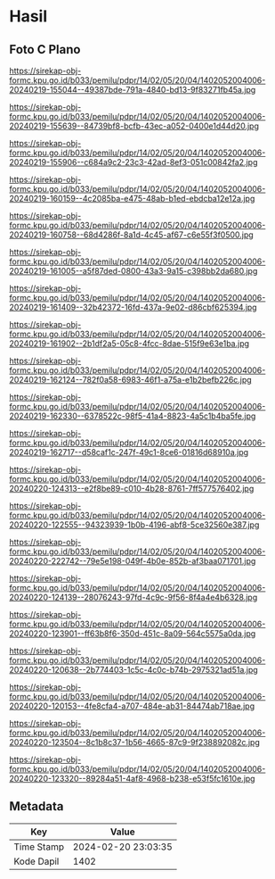 # Hasil

## Foto C Plano

https://sirekap-obj-formc.kpu.go.id/b033/pemilu/pdpr/14/02/05/20/04/1402052004006-20240219-155044--49387bde-791a-4840-bd13-9f83271fb45a.jpg

https://sirekap-obj-formc.kpu.go.id/b033/pemilu/pdpr/14/02/05/20/04/1402052004006-20240219-155639--84739bf8-bcfb-43ec-a052-0400e1d44d20.jpg

https://sirekap-obj-formc.kpu.go.id/b033/pemilu/pdpr/14/02/05/20/04/1402052004006-20240219-155906--c684a9c2-23c3-42ad-8ef3-051c00842fa2.jpg

https://sirekap-obj-formc.kpu.go.id/b033/pemilu/pdpr/14/02/05/20/04/1402052004006-20240219-160159--4c2085ba-e475-48ab-b1ed-ebdcba12e12a.jpg

https://sirekap-obj-formc.kpu.go.id/b033/pemilu/pdpr/14/02/05/20/04/1402052004006-20240219-160758--68d4286f-8a1d-4c45-af67-c6e55f3f0500.jpg

https://sirekap-obj-formc.kpu.go.id/b033/pemilu/pdpr/14/02/05/20/04/1402052004006-20240219-161005--a5f87ded-0800-43a3-9a15-c398bb2da680.jpg

https://sirekap-obj-formc.kpu.go.id/b033/pemilu/pdpr/14/02/05/20/04/1402052004006-20240219-161409--32b42372-16fd-437a-9e02-d86cbf625394.jpg

https://sirekap-obj-formc.kpu.go.id/b033/pemilu/pdpr/14/02/05/20/04/1402052004006-20240219-161902--2b1df2a5-05c8-4fcc-8dae-515f9e63e1ba.jpg

https://sirekap-obj-formc.kpu.go.id/b033/pemilu/pdpr/14/02/05/20/04/1402052004006-20240219-162124--782f0a58-6983-46f1-a75a-e1b2befb226c.jpg

https://sirekap-obj-formc.kpu.go.id/b033/pemilu/pdpr/14/02/05/20/04/1402052004006-20240219-162330--6378522c-98f5-41a4-8823-4a5c1b4ba5fe.jpg

https://sirekap-obj-formc.kpu.go.id/b033/pemilu/pdpr/14/02/05/20/04/1402052004006-20240219-162717--d58caf1c-247f-49c1-8ce6-01816d68910a.jpg

https://sirekap-obj-formc.kpu.go.id/b033/pemilu/pdpr/14/02/05/20/04/1402052004006-20240220-124313--e2f8be89-c010-4b28-8761-7ff577576402.jpg

https://sirekap-obj-formc.kpu.go.id/b033/pemilu/pdpr/14/02/05/20/04/1402052004006-20240220-122555--94323939-1b0b-4196-abf8-5ce32560e387.jpg

https://sirekap-obj-formc.kpu.go.id/b033/pemilu/pdpr/14/02/05/20/04/1402052004006-20240220-222742--79e5e198-049f-4b0e-852b-af3baa071701.jpg

https://sirekap-obj-formc.kpu.go.id/b033/pemilu/pdpr/14/02/05/20/04/1402052004006-20240220-124139--28076243-97fd-4c9c-9f56-8f4a4e4b6328.jpg

https://sirekap-obj-formc.kpu.go.id/b033/pemilu/pdpr/14/02/05/20/04/1402052004006-20240220-123901--ff63b8f6-350d-451c-8a09-564c5575a0da.jpg

https://sirekap-obj-formc.kpu.go.id/b033/pemilu/pdpr/14/02/05/20/04/1402052004006-20240220-120638--2b774403-1c5c-4c0c-b74b-2975321ad51a.jpg

https://sirekap-obj-formc.kpu.go.id/b033/pemilu/pdpr/14/02/05/20/04/1402052004006-20240220-120153--4fe8cfa4-a707-484e-ab31-84474ab718ae.jpg

https://sirekap-obj-formc.kpu.go.id/b033/pemilu/pdpr/14/02/05/20/04/1402052004006-20240220-123504--8c1b8c37-1b56-4665-87c9-9f238892082c.jpg

https://sirekap-obj-formc.kpu.go.id/b033/pemilu/pdpr/14/02/05/20/04/1402052004006-20240220-123320--89284a51-4af8-4968-b238-e53f5fc1610e.jpg


## Metadata

| Key        | Value               |
| ---------- | ------------------- |
| Time Stamp | 2024-02-20 23:03:35 |
| Kode Dapil | 1402                |



